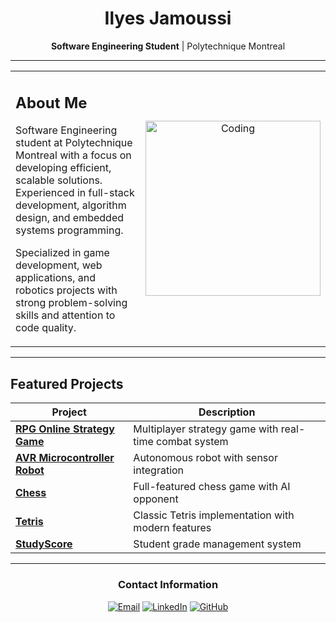 <div align="center">
  <h1>Ilyes Jamoussi</h1>
  <p><strong>Software Engineering Student</strong> | Polytechnique Montreal</p>
</div>

---

<table>
<tr>
<td width="60%">

## About Me

Software Engineering student at Polytechnique Montreal with a focus on developing efficient, scalable solutions. Experienced in full-stack development, algorithm design, and embedded systems programming.

Specialized in game development, web applications, and robotics projects with strong problem-solving skills and attention to code quality.

</td>
<td width="40%">
<div align="center">
<img alt="Coding" width="280" src="https://camo.githubusercontent.com/87af9a9fec730c94fc8b08eb21fa5ef6ab7831a67ba17bf8cc76696f6e4be1ef/68747470733a2f2f63646e2e6472696262626c652e636f6d2f75736572732f313138373833362f73637265656e73686f74732f363533393432392f70726f6772616d65722e676966">
</div>
</td>
</tr>
</table>

---

## Featured Projects

<div align="center">

| Project | Description |
|---------|-------------|
| **[RPG Online Strategy Game](https://github.com/Ilyes-Jamoussi/RPG-online-strategy-game)** | Multiplayer strategy game with real-time combat system |
| **[AVR Microcontroller Robot](https://github.com/Ilyes-Jamoussi/AVR-Microcontroller-Robot)** | Autonomous robot with sensor integration |
| **[Chess](https://github.com/Ilyes-Jamoussi/Chess)** | Full-featured chess game with AI opponent |
| **[Tetris](https://github.com/Ilyes-Jamoussi/Tetris)** | Classic Tetris implementation with modern features |
| **[StudyScore](https://github.com/Ilyes-Jamoussi/StudyScore)** | Student grade management system |

</div>

---

<div align="center">

### Contact Information

[![Email](https://img.shields.io/badge/-Email-D14836?style=for-the-badge&logo=gmail&logoColor=white)](mailto:jamoussi.mail@gmail.com)
[![LinkedIn](https://img.shields.io/badge/-LinkedIn-0077B5?style=for-the-badge&logo=linkedin&logoColor=white)](https://www.linkedin.com/in/ilyes-jamoussi-b4aa94251/)
[![GitHub](https://img.shields.io/badge/-GitHub-181717?style=for-the-badge&logo=github&logoColor=white)](https://github.com/Ilyes-Jamoussi)

</div>
